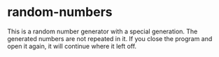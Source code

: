 # random-numbers
This is a random number generator with a special generation. The generated numbers are not repeated in it. If you close the program and open it again, it will continue where it left off.
